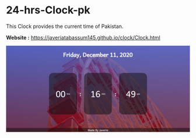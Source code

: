 # 24-hrs-Clock-pk

This Clock provides the current time of Pakistan.

**Website :** https://javeriatabassum145.github.io/clock/Clock.html

![Landing Page](https://github.com/javeriatabassum145/24-hrs-Clock-pk/blob/main/clock.JPG)

